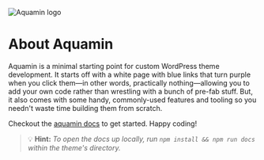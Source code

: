 ![Aquamin logo](https://raw.githubusercontent.com/tcmulder/aquamin/master/docs/_assets/heading.svg)

# About Aquamin

Aquamin is a minimal starting point for custom WordPress theme development. It starts off with a white page with blue links that turn purple when you click them—in other words, practically nothing—allowing you to add your own code rather than wrestling with a bunch of pre-fab stuff. But, it also comes with some handy, commonly-used features and tooling so you needn't waste time building them from scratch.

Checkout the [aquamin docs](https://aquamin.thinkaquamarine.com/) to get started. Happy coding!

>💡 **Hint:** *To open the docs up locally, run `npm install && npm run docs` within the theme's directory.*